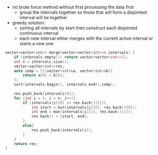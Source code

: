 - no brute force method without first processing the data first 
    - group the intervals together so those that will form a disjointed interval will be together
- greedy solution:
    - sorting all intervals by start then construct each disjointed continuous interval
    - each new interval either merges with the current active interval or starts a new one
    
```cpp
vector<vector<int>> merge(vector<vector<int>>& intervals) {
    if (intervals.empty()) return vector<vector<int>>{};
    int n = intervals.size();
    vector<vector<int>>res;
    auto comp = [](vector<int>&a, vector<int>&b){
        return a[0] < b[0];
    };
    sort(intervals.begin(), intervals.end(),comp);
    
    res.push_back(intervals[0]);
    for (int i = 1; i < n; i++){
        if (intervals[i][0] <= res.back()[1]){
            int start = min(intervals[i][0], res.back()[0]);
            int end = max(intervals[i][1], res.back()[1]);
            res.back() = {start, end};
        }
        else{
            res.push_back(intervals[i]);
        }
    }
    return res;
}
```
